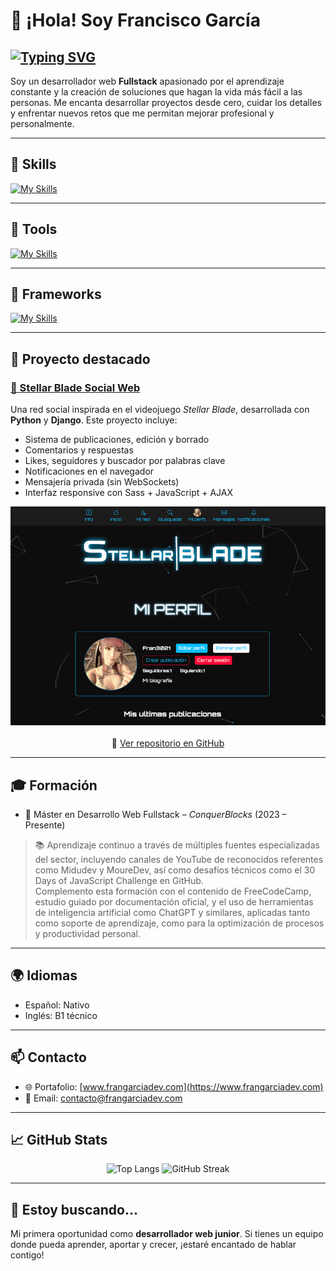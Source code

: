 # 👋 ¡Hola! Soy Francisco García

## [![Typing SVG](https://readme-typing-svg.demolab.com/?lines=José+Antonio+García&lines=Desarrollador+Web+Fullstack&font=Fira+Code&pause=1500&color=FF4500&center=true&width=400&height=80)](https://git.io/typing-svg)

Soy un desarrollador web **Fullstack** apasionado por el aprendizaje constante y la creación de soluciones que hagan la vida más fácil a las personas. Me encanta desarrollar proyectos desde cero, cuidar los detalles y enfrentar nuevos retos que me permitan mejorar profesional y personalmente.

---

## 🧰 Skills

[![My Skills](https://skillicons.dev/icons?i=html,css,sass,javascript,python,mysql)](https://skillicons.dev)

---

## 🧰 Tools

[![My Skills](https://skillicons.dev/icons?i=git,github,figma,vscode,linux)](https://skillicons.dev)

---

## 🧰 Frameworks

[![My Skills](https://skillicons.dev/icons?i=django,wordpress)](https://skillicons.dev)

---

## 🚀 Proyecto destacado

### [🌌 Stellar Blade Social Web](https://stellarblade.frangarciadev.com/es/)

Una red social inspirada en el videojuego *Stellar Blade*, desarrollada con **Python** y **Django**. Este proyecto incluye:

- Sistema de publicaciones, edición y borrado
- Comentarios y respuestas
- Likes, seguidores y buscador por palabras clave
- Notificaciones en el navegador
- Mensajería privada (sin WebSockets)
- Interfaz responsive con Sass + JavaScript + AJAX
<div align='center'>
    <img src="/images/imagen-proyecto-stellar-blade.png" alt="imagen-stellar-blade" style="width: 800px; height: 350px; object-fit: cover; display: block; margin-bottom:20px;">

📂 [Ver repositorio en GitHub](https://github.com/Fran3021/app-stellar-blade)
</div>


---

## 🎓 Formación

- 🧠 Máster en Desarrollo Web Fullstack – *ConquerBlocks* (2023 – Presente)  

> 📚 Aprendizaje continuo a través de múltiples fuentes especializadas del sector, incluyendo canales de YouTube de reconocidos referentes como Midudev y MoureDev, así como desafíos técnicos como el 30 Days of JavaScript Challenge en GitHub.  
Complemento esta formación con el contenido de FreeCodeCamp, estudio guiado por
documentación oficial, y el uso de herramientas de inteligencia artificial como ChatGPT y similares,
aplicadas tanto como soporte de aprendizaje, como para la optimización de procesos y productividad
personal.


---

## 🌍 Idiomas

- Español: Nativo  
- Inglés: B1 técnico

---

## 📫 Contacto

- 🌐 Portafolio: [www.frangarciadev.com](https://www.frangarciadev.com)  
- 📧 Email: contacto@frangarciadev.com  

---

## 📈 GitHub Stats

<div align="center">

![Top Langs](https://github-readme-stats.vercel.app/api/top-langs/?username=Fran3021&layout=compact&theme=dark&hide_border=true)
![GitHub Streak](https://github-readme-streak-stats-eight.vercel.app/?user=Fran3021&theme=dark&hide_border=true)



</div>

---

## 🤝 Estoy buscando...

Mi primera oportunidad como **desarrollador web junior**. Si tienes un equipo donde pueda aprender, aportar y crecer, ¡estaré encantado de hablar contigo!



